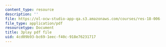 ```yaml
---
content_type: resource
description: ''
file: https://ol-ocw-studio-app-qa.s3.amazonaws.com/courses/res-18-006-calculus-revisited-single-variable-calculus-fall-2010/4cd09b93bc691eecf40c918e76231717_cm0io4R0tOM.pdf
file_type: application/pdf
resourcetype: Document
title: 3play pdf file
uid: 4cd09b93-bc69-1eec-f40c-918e76231717
---
```

